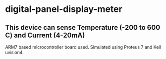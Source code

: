 # digital-panel-display-meter
## This device can sense Temperature (-200 to 600 C) and Current (4-20mA)
ARM7 based microcontroller board used. Simulated using Proteus 7 and Keil uvision4.
